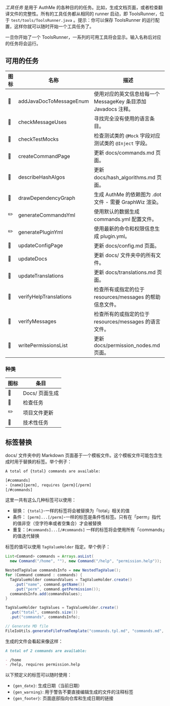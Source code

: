 _工具任务_ 是用于 AuthMe 的各种目的的任务。比如，生成文档页面，或者检查翻译文件的完整性。所有的工具任务都从相同的 runner 启动，即 ToolsRunner，位于 `test/tools/ToolsRunner.java` 。提示：你可以保存 ToolsRunner 的运行配置，这样你就可以随时开始一个工具任务了。

一旦你开始了一个 ToolsRunner，一系列的可用工具将会显示。输入名称后对应的任务将会运行。

## 可用的任务

| 图标         | 名称                    | 描述                                                           |
| ------------ | ----------------------- | -------------------------------------------------------------- |
| :paperclip:  | addJavaDocToMessageEnum | 使用对应的英文信息给每一个 MessageKey 条目添加 Javadocs 注释。 |
| :flashlight: | checkMessageUses        | 寻找完全没有使用的语言条目。                                   |
| :paperclip:  | checkTestMocks          | 检查测试类的 `@Mock` 字段对应测试类的 `@Inject` 字段。         |
| :green_book: | createCommandPage       | 更新 docs/commands.md 页面。                                   |
| :green_book: | describeHashAlgos       | 更新 docs/hash_algorithms.md 页面。                            |
| :paperclip:  | drawDependencyGraph     | 生成 AuthMe 的依赖图为 .dot 文件 - 需要 GraphWiz 渲染。        |
| :pencil2:    | generateCommandsYml     | 使用默认的数据生成 commands.yml 配置文件。                     |
| :pencil2:    | generatePluginYml       | 使用最新的命令和权限信息生成 plugin.yml。                      |
| :green_book: | updateConfigPage        | 更新 docs/config.md 页面。                                     |
| :green_book: | updateDocs              | 更新 docs/ 文件夹中的所有文件。                                |
| :green_book: | updateTranslations      | 更新 docs/translations.md 页面。                               |
| :flashlight: | verifyHelpTranslations  | 检查所有或指定的位于 resources/messages 的帮助信息文件。       |
| :flashlight: | verifyMessages          | 检查所有的或指定的位于 resources/messages 的语言文件。         |
| :green_book: | writePermissionsList    | 更新 docs/permission_nodes.md 页面。                           |

### 种类

| 图标         | 条目           |
| ------------ | -------------- |
| :green_book: | Docs/ 页面生成 |
| :flashlight: | 检查任务       |
| :pencil2:    | 项目文件更新   |
| :paperclip:  | 技术性任务     |

## 标签替换

docs/ 文件夹中的 Markdown 页面基于一个模板文件。这个模板文件可能包含生成时用于替换的标签。举个例子：

```txt
A total of {total} commands are available:

[#commands]
- {name}[perm], requires {perm}[/perm]
[/#commands]
```

这里一共有这么几种标签可以使用：

- 替换： `{total}`-一样的标签将会被替换为「total」相关的值
- 条件： `[perm]...[/perm]`-一样的标签是条件性标签。只有在「perm」指代的值非空（空字符串或者空集合）才会被替换
- 重复：`[#commands]...[/#commands]` 一样的标签将会使用所有「commands」的值迭代替换

标签的值可以使用 `TagValueHolder` 指定。举个例子：

```java
List<Command> commands = Arrays.asList(
  new Command("/home", ""), new Command("/help", "permission.help"));

NestedTagValue commandsInfo = new NestedTagValue();
for (Command command : commands) {
  TagValueHolder commandValues = TagValueHolder.create()
    .put("name", command.getName())
    .put("perm", command.getPermission());
  commandsInfo.add(commandValues);
}

TagValueHolder tagValues = TagValueHolder.create()
  .put("total", commands.size())
  .put("commands", commandsInfo);

// Generate MD file
FileIoUtils.generateFileFromTemplate("commands.tpl.md", "commands.md", tagValues);
```

生成的文件会看起来像这样：

```md
A total of 2 commands are available:

- /home
- /help, requires permission.help
```

以下预定义的标签可以随时使用：

- `{gen_date}`: 生成日期（当前日期）
- `{gen_warning}`: 用于警告不要直接编辑生成的文件的注释标签
- `{gen_footer}`: 页面底部指向仓库和生成日期的链接
